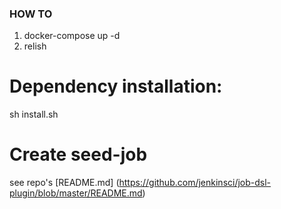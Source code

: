 ###  HOW TO



 1. docker-compose up -d 
 2. relish

# Dependency installation:

sh install.sh



# Create seed-job

see repo's  [README.md] (https://github.com/jenkinsci/job-dsl-plugin/blob/master/README.md)
